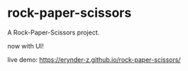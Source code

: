 # rock-paper-scissors

A Rock-Paper-Scissors project.

now with UI!

live demo: https://erynder-z.github.io/rock-paper-scissors/